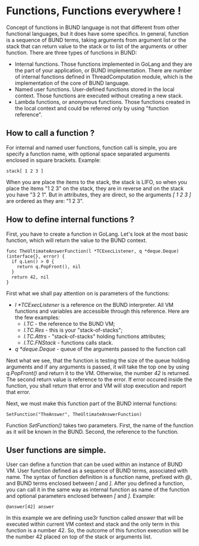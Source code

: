 # Functions, Functions everywhere !

 Concept of functions in BUND language is not that different from other functional languages, but it does have some specifics. In general, function is a sequence of BUND terms, taking arguments from argument list or the stack that can return value to the stack or to list of the arguments or other function. There are three types of functions in BUND:

 - Internal functions. Those functions implemented in GoLang and they are the part of your application, or BUND implementation. There are number of internal functions defined in ThreadComputation module, which is the implementation of the core of BUND language.
 - Named user functions. User-defined functions stored in the local context. Those functions are executed without creating a new stack.
 - Lambda functions, or anonymous functions. Those functions created in the local context and could be referred only by using "function reference".

## How to call a function ?

For internal and named user functions, function call is simple, you are specify a function name, with optional space separated arguments enclosed in square brackets. Example:

```
stack[ 1 2 3 ]
```
When you are place the items to the stack, the stack is LIFO, so when you place the items "1 2 3" on the stack, they are in reverse and on the stack you have "3 2 1". But in attributes, they are direct, so the arguments _[ 1 2 3 ]_ are ordered as they are: "1 2 3".

## How to define internal functions ?

First, you have to create a function in GoLang. Let's look at the most basic function, which will return the value to the BUND context.

```golang
func TheUltimateAnswerFunction(l *TCExecListener, q *deque.Deque) (interface{}, error) {
  if q.Len() > 0 {
    return q.PopFront(), nil
  }
  return 42, nil
}
```

First what we shall pay attention on is parameters of the functions:

- _l *TCExecListener_ is a reference on the BUND interpreter. All VM functions and variables are accessible through this reference. Here are the few examples:
  - _l.TC_ - the reference to the BUND VM;
  - _l.TC.Res_ - this is your "stack-of-stacks";
  - _l.TC.Attrs_ - "stack-of-stacks" holding functions attributes;
  - _l.TC.FNStack_ - functions calls stack.
- _q *deque.Deque_ - queue of the arguments passed to the function call

Next what we see, that the function is testing the size of the queue holding arguments and if any arguments is passed, it will take the top one by using _q.PopFront()_ and return it to the VM. Otherwise, the number _42_ is returned. The second return value is reference to the error. If error occured inside the function, you shall return that error and VM will stop execution and report that error.

Next, we must make this function part of the BUND internal functions:

```golang
SetFunction("TheAnswer", TheUltimateAnswerFunction)
```

Function _SetFunction()_ takes two parameters. First, the name of the function as it will be known in the BUND. Second, the reference to the function.

## User functions are simple.

User can define a function that can be used within an instance of BUND VM. User function defined as a sequence of BUND terms, associated with name. The syntax of function definition is a function name, prefixed with _@_, and BUND terms enclosed between _[_ and _]_. After you defined a function, you can call it in the same way as internal function as name of the function and optional parameters enclosed between _[_ and _]_. Example:

```
@answer[42] answer
```
In this example we are defining use3r function called _answer_ that will be executed within current VM context and stack and the only term in this function is a number 42. So, the outcome of this function execution will be the number 42 placed on top of the stack or arguments list.
